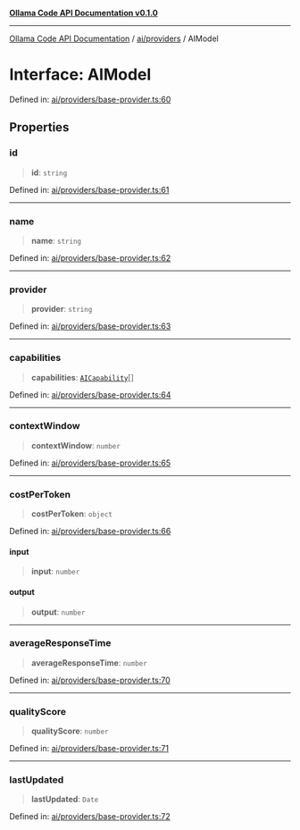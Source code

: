 [**Ollama Code API Documentation v0.1.0**](../../../README.md)

***

[Ollama Code API Documentation](../../../modules.md) / [ai/providers](../README.md) / AIModel

# Interface: AIModel

Defined in: [ai/providers/base-provider.ts:60](https://github.com/erichchampion/ollama-code/blob/9a797208bc9e993c86c1b8d84dd48ab6c5c7989f/ollama-code/src/ai/providers/base-provider.ts#L60)

## Properties

### id

> **id**: `string`

Defined in: [ai/providers/base-provider.ts:61](https://github.com/erichchampion/ollama-code/blob/9a797208bc9e993c86c1b8d84dd48ab6c5c7989f/ollama-code/src/ai/providers/base-provider.ts#L61)

***

### name

> **name**: `string`

Defined in: [ai/providers/base-provider.ts:62](https://github.com/erichchampion/ollama-code/blob/9a797208bc9e993c86c1b8d84dd48ab6c5c7989f/ollama-code/src/ai/providers/base-provider.ts#L62)

***

### provider

> **provider**: `string`

Defined in: [ai/providers/base-provider.ts:63](https://github.com/erichchampion/ollama-code/blob/9a797208bc9e993c86c1b8d84dd48ab6c5c7989f/ollama-code/src/ai/providers/base-provider.ts#L63)

***

### capabilities

> **capabilities**: [`AICapability`](../enumerations/AICapability.md)[]

Defined in: [ai/providers/base-provider.ts:64](https://github.com/erichchampion/ollama-code/blob/9a797208bc9e993c86c1b8d84dd48ab6c5c7989f/ollama-code/src/ai/providers/base-provider.ts#L64)

***

### contextWindow

> **contextWindow**: `number`

Defined in: [ai/providers/base-provider.ts:65](https://github.com/erichchampion/ollama-code/blob/9a797208bc9e993c86c1b8d84dd48ab6c5c7989f/ollama-code/src/ai/providers/base-provider.ts#L65)

***

### costPerToken

> **costPerToken**: `object`

Defined in: [ai/providers/base-provider.ts:66](https://github.com/erichchampion/ollama-code/blob/9a797208bc9e993c86c1b8d84dd48ab6c5c7989f/ollama-code/src/ai/providers/base-provider.ts#L66)

#### input

> **input**: `number`

#### output

> **output**: `number`

***

### averageResponseTime

> **averageResponseTime**: `number`

Defined in: [ai/providers/base-provider.ts:70](https://github.com/erichchampion/ollama-code/blob/9a797208bc9e993c86c1b8d84dd48ab6c5c7989f/ollama-code/src/ai/providers/base-provider.ts#L70)

***

### qualityScore

> **qualityScore**: `number`

Defined in: [ai/providers/base-provider.ts:71](https://github.com/erichchampion/ollama-code/blob/9a797208bc9e993c86c1b8d84dd48ab6c5c7989f/ollama-code/src/ai/providers/base-provider.ts#L71)

***

### lastUpdated

> **lastUpdated**: `Date`

Defined in: [ai/providers/base-provider.ts:72](https://github.com/erichchampion/ollama-code/blob/9a797208bc9e993c86c1b8d84dd48ab6c5c7989f/ollama-code/src/ai/providers/base-provider.ts#L72)
